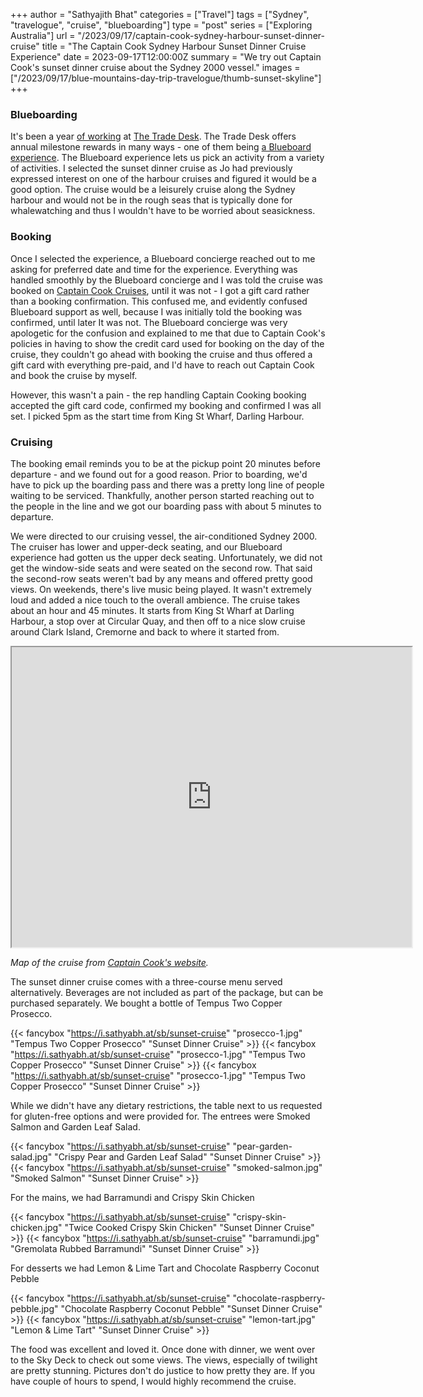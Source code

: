 +++
author = "Sathyajith Bhat"
categories = ["Travel"]
tags = ["Sydney", "travelogue", "cruise", "blueboarding"]
type = "post"
series = ["Exploring Australia"]
url = "/2023/09/17/captain-cook-sydney-harbour-sunset-dinner-cruise"
title = "The Captain Cook Sydney Harbour Sunset Dinner Cruise Experience"
date = 2023-09-17T12:00:00Z
summary = "We try out Captain Cook's sunset dinner cruise about the Sydney 2000 vessel."
images = ["/2023/09/17/blue-mountains-day-trip-travelogue/thumb-sunset-skyline"]
+++


### Blueboarding

It's been a year [of working](/2023/07/30/weekly-notes-30-2023/) at [The Trade Desk](https://www.thetradedesk.com/us). The Trade Desk offers annual milestone rewards in many ways - one of them being [a Blueboard experience](https://www.blueboard.com/). The Blueboard experience lets us pick an activity from a variety of activities. I selected the sunset dinner cruise as Jo had previously expressed interest on one of the harbour cruises and figured it would be a good option. The cruise would be a leisurely cruise along the Sydney harbour and would not be in the rough seas that is typically done for whalewatching and thus I wouldn't have to be worried about seasickness.

### Booking

Once I selected the experience, a Blueboard concierge reached out to me asking for preferred date and time for the experience. Everything was handled smoothly by the Blueboard concierge and I was told the cruise was booked on [Captain Cook Cruises](https://www.captaincook.com.au/dining-experiences/sunset-sydney-harbour-dinner-cruise/), until it was not - I got a gift card rather than a booking confirmation. This confused me, and evidently confused Blueboard support as well, because I was initially told the booking was confirmed, until later It was not. The Blueboard concierge was very apologetic for the confusion and explained to me that due to Captain Cook's policies in having to show the credit card used for booking on the day of the cruise, they couldn't go ahead with booking the cruise and thus offered a gift card with everything pre-paid, and I'd have to reach out Captain Cook and book the cruise by myself. 

However, this wasn't a pain - the rep handling Captain Cooking booking accepted the gift card code, confirmed my booking and confirmed I was all set. I picked 5pm as the start time from King St Wharf, Darling Harbour.

### Cruising

The booking email reminds you to be at the pickup point 20 minutes before departure - and we found out for a good reason. Prior to boarding, we'd have to pick up the boarding pass and there was a pretty long line of people waiting to be serviced. Thankfully, another person started reaching out to the people in the line and we got our boarding pass with about 5 minutes to departure. 

We were directed to our cruising vessel, the air-conditioned Sydney 2000. The cruiser has lower and upper-deck seating, and our Blueboard experience had gotten us the upper deck seating. Unfortunately, we did not get the window-side seats and were seated on the second row. That said the second-row seats weren't bad by any means and offered pretty good views. On weekends, there's live music being played. It wasn't extremely loud and added a nice touch to the overall ambience. The cruise takes about an hour and 45 minutes. It starts from King St Wharf at Darling Harbour, a stop over at Circular Quay, and then off to a nice slow cruise around Clark Island, Cremorne and back to where it started from. 

<iframe src="https://www.google.com/maps/d/embed?mid=1RJl6HvPEWG-T7uqIpNawEPrMDzQ9rwwa&ehbc=2E312F" width="640" height="480"></iframe>


_Map of the cruise from [Captain Cook's website](https://www.captaincook.com.au/dining-experiences/sunset-sydney-harbour-dinner-cruise/)._

The sunset dinner cruise comes with a three-course menu served alternatively. Beverages are not included as part of the package, but can be purchased separately.  We bought a bottle of Tempus Two Copper Prosecco.

{{< fancybox "https://i.sathyabh.at/sb/sunset-cruise" "prosecco-1.jpg" "Tempus Two Copper Prosecco" "Sunset Dinner Cruise" >}}
{{< fancybox "https://i.sathyabh.at/sb/sunset-cruise" "prosecco-1.jpg" "Tempus Two Copper Prosecco" "Sunset Dinner Cruise" >}}
{{< fancybox "https://i.sathyabh.at/sb/sunset-cruise" "prosecco-1.jpg" "Tempus Two Copper Prosecco" "Sunset Dinner Cruise" >}}


While we didn't have any dietary restrictions, the table next to us requested for gluten-free options and were provided for. The entrees were Smoked Salmon and Garden Leaf Salad.

{{< fancybox "https://i.sathyabh.at/sb/sunset-cruise" "pear-garden-salad.jpg" "Crispy Pear and Garden Leaf Salad" "Sunset Dinner Cruise" >}}
{{< fancybox "https://i.sathyabh.at/sb/sunset-cruise" "smoked-salmon.jpg" "Smoked Salmon" "Sunset Dinner Cruise" >}}

For the mains, we had Barramundi and Crispy Skin Chicken

{{< fancybox "https://i.sathyabh.at/sb/sunset-cruise" "crispy-skin-chicken.jpg" "Twice Cooked Crispy Skin Chicken" "Sunset Dinner Cruise" >}}
{{< fancybox "https://i.sathyabh.at/sb/sunset-cruise" "barramundi.jpg" "Gremolata Rubbed Barramundi" "Sunset Dinner Cruise" >}}

For desserts we had Lemon & Lime Tart and Chocolate Raspberry Coconut Pebble

{{< fancybox "https://i.sathyabh.at/sb/sunset-cruise" "chocolate-raspberry-pebble.jpg" "Chocolate Raspberry Coconut Pebble" "Sunset Dinner Cruise" >}}
{{< fancybox "https://i.sathyabh.at/sb/sunset-cruise" "lemon-tart.jpg" "Lemon & Lime Tart" "Sunset Dinner Cruise" >}}

The food was excellent and loved it. Once done with dinner, we went over to the Sky Deck to check out some views. The views, especially of twilight are pretty stunning. Pictures don't do justice to how pretty they are. If you have couple of hours to spend, I would highly recommend the cruise.